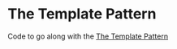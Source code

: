 # The Template Pattern
Code to go along with the [The Template Pattern](http://andypangus.com/template-pattern)